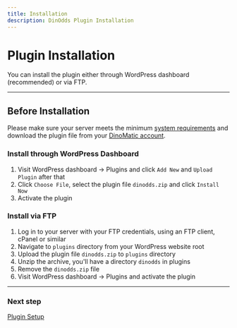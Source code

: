 ```yaml
---
title: Installation
description: DinOdds Plugin Installation
---
```


# Plugin Installation

You can install the plugin either through WordPress dashboard (recommended) or via FTP.

---

## Before Installation

Please make sure your server meets the minimum [system requirements](/docs/dinodds/) and download the plugin file from your [DinoMatic account](https://dinomatic.com/account).

### Install through WordPress Dashboard

1. Visit WordPress dashboard &#8594; Plugins and click `Add New` and `Upload Plugin` after that
2. Click `Choose File`, select the plugin file `dinodds.zip` and click `Install Now`
3. Activate the plugin

### Install via FTP

1. Log in to your server with your FTP credentials, using an FTP client, cPanel or similar
2. Navigate to `plugins` directory from your WordPress website root
3. Upload the plugin file `dinodds.zip` to `plugins` directory
4. Unzip the archive, you'll have a directory `dinodds` in plugins
5. Remove the `dinodds.zip` file
6. Visit WordPress dashboard &#8594; Plugins and activate the plugin

---

### Next step

[Plugin Setup](/docs/dinodds/plugin-setup/)
